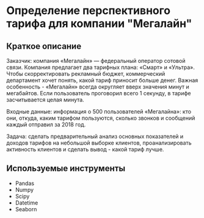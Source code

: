 # Определение перспективного тарифа для компании "Мегалайн"

## Краткое описание 

Заказчик: компания «Мегалайн» — федеральный оператор сотовой связи. Компания предлагает два тарифных плана: «Смарт» и «Ультра». Чтобы скорректировать рекламный бюджет, коммерческий департамент хочет понять, какой тариф приносит больше денег. 
Важная особенность - «Мегалайн» всегда округляет вверх значения минут и мегабайтов. Если пользователь проговорил всего 1 секунду, в тарифе засчитывается целая минута.

Входные данные: информация о 500 пользователей «Мегалайна»: кто они, откуда, каким тарифом пользуются, сколько звонков и сообщений каждый отправил за 2018 год.

Задача: сделать предварительный анализ основных показателей и доходов тарифов на небольшой выборке клиентов, проанализировать активность клиентов и сделать вывод - какой тариф лучше. 



## Используемые инструменты
- Pandas
- Numpy
- Scipy
- Datetime
- Seaborn
